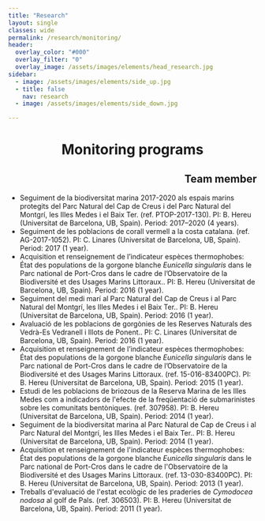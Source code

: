 ```yaml
---
title: "Research"
layout: single
classes: wide
permalink: /research/monitoring/
header:
  overlay_color: "#000"
  overlay_filter: "0"
  overlay_image: /assets/images/elements/head_research.jpg
sidebar:
  - image: /assets/images/elements/side_up.jpg
  - title: false
    nav: research
  - image: /assets/images/elements/side_down.jpg

---
```


<h1 align=center>Monitoring programs</h1>

<ul>
    <h2 align=right>Team member</h2>
    <li class='reference-item'><span class='title'>Seguiment de la biodiversitat marina 2017-2020 als espais marins protegits del Parc Natural del Cap de Creus i del Parc Natural del Montgrí, les Illes Medes i el Baix Ter.</span> (ref. PTOP-2017-130). PI: B. Hereu (Universitat de Barcelona, UB, Spain). <span class='authors'>Period: 2017–2020 (4 years).</span></li>
    <li class='reference-item'><span class='title'>Seguiment de les poblacions de corall vermell a la costa catalana.</span> (ref. AG-2017-1052). PI: C. Linares (Universitat de Barcelona, UB, Spain). <span class='authors'>Period: 2017 (1 year).</span></li>
    <li class='reference-item'><span class='title'>Acquisition et renseignement de l’indicateur espèces thermophobes: État des populations de la gorgone blanche <i><i>Eunicella singularis</i></i> dans le Parc national de Port-Cros dans le cadre de l’Observatoire de la Biodiversité et des Usages Marins Littoraux.</span>. PI: B. Hereu (Universitat de Barcelona, UB, Spain). <span class='authors'>Period: 2016 (1 year).</span></li>
    <li class='reference-item'><span class='title'>Seguiment del medi marí al Parc Natural del Cap de Creus i al Parc Natural del Montgrí, les Illes Medes i el Baix Ter.</span>. PI: B. Hereu (Universitat de Barcelona, UB, Spain). <span class='authors'>Period: 2016 (1 year).</span></li>
    <li class='reference-item'><span class='title'>Avaluació de les poblacions de gorgònies de les Reserves Naturals des Vedrà-Es Vedranell i Illots de Ponent.</span>. PI: C. Linares (Universitat de Barcelona, UB, Spain). <span class='authors'>Period: 2016 (1 year).</span></li>
    <li class='reference-item'><span class='title'>Acquisition et renseignement de l’indicateur espèces thermophobes: État des populations de la gorgone blanche <i><i>Eunicella singularis</i></i> dans le Parc national de Port-Cros dans le cadre de l’Observatoire de la Biodiversité et des Usages Marins Littoraux.</span> (ref. 15-016-83400PC). PI: B. Hereu (Universitat de Barcelona, UB, Spain). <span class='authors'>Period: 2015 (1 year).</span></li>
    <li class='reference-item'><span class='title'>Estudi de les poblacions de briozous de la Reserva Marina de les Illes Medes com a indicadors de l'efecte de la freqüentació de submarinistes sobre les comunitats bentòniques.</span> (ref. 307958). PI: B. Hereu (Universitat de Barcelona, UB, Spain). <span class='authors'>Period: 2014 (1 year).</span></li>
    <li class='reference-item'><span class='title'>Seguiment de la biodiversitat marina al Parc Natural de Cap de Creus i al Parc Natural del Montgrí, les Illes Medes i el Baix Ter.</span>. PI: B. Hereu (Universitat de Barcelona, UB, Spain). <span class='authors'>Period: 2014 (1 year).</span></li>
    <li class='reference-item'><span class='title'>Acquisition et renseignement de l'indicateur espèces thermophobes: État des populations de la gorgone blanche <i><i>Eunicella singularis</i></i> dans le Parc national de Port-Cros dans le cadre de l'Observatoire de la Biodiversité et des Usages Marins Littoraux.</span> (ref. 13-030-83400PC). PI: B. Hereu (Universitat de Barcelona, UB, Spain). <span class='authors'>Period: 2013 (1 year).</span></li>
    <li class='reference-item'><span class='title'>Treballs d'evaluació de l'estat ecològic de les praderies de <i>Cymodocea nodosa</i> al golf de Pals.</span> (ref. 306503). PI: B. Hereu (Universitat de Barcelona, UB, Spain). <span class='authors'>Period: 2011 (1 year).</span></li>
</ul>
